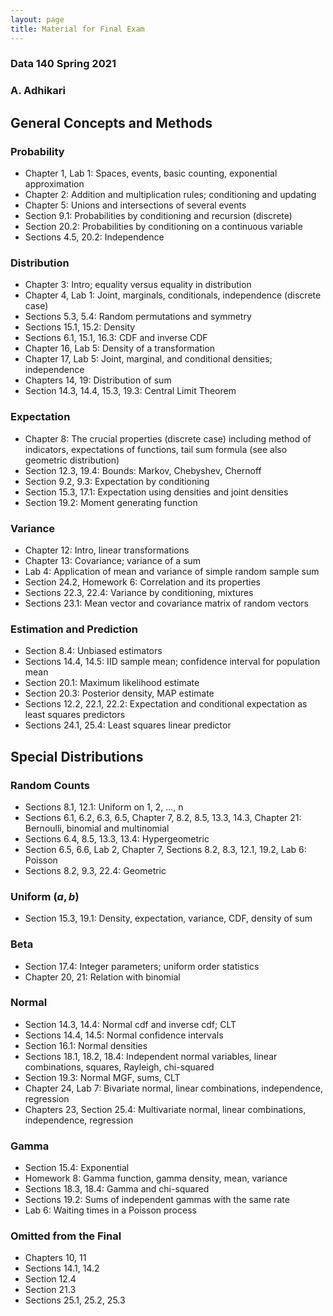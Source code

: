 ```yaml
---
layout: page
title: Material for Final Exam
---
```


<!-- #region -->
### Data 140 Spring 2021 ###
### A. Adhikari ###

## General Concepts and Methods ##

### Probability ###
- Chapter 1, Lab 1: Spaces, events, basic counting, exponential approximation
- Chapter 2: Addition and multiplication rules; conditioning and updating
- Chapter 5: Unions and intersections of several events
- Section 9.1: Probabilities by conditioning and recursion (discrete)
- Section 20.2: Probabilities by conditioning on a continuous variable
- Sections 4.5, 20.2: Independence

### Distribution ###
- Chapter 3: Intro; equality versus equality in distribution
- Chapter 4, Lab 1: Joint, marginals, conditionals, independence (discrete case)
- Sections 5.3, 5.4: Random permutations and symmetry
- Sections 15.1, 15.2: Density
- Sections 6.1, 15.1, 16.3: CDF and inverse CDF
- Chapter 16, Lab 5: Density of a transformation
- Chapter 17, Lab 5: Joint, marginal, and conditional densities; independence
- Chapters 14, 19: Distribution of sum
- Section 14.3, 14.4, 15.3, 19.3: Central Limit Theorem

### Expectation ###
- Chapter 8: The crucial properties (discrete case) including method of indicators, expectations of functions, tail sum formula (see also geometric distribution)
- Section 12.3, 19.4: Bounds: Markov, Chebyshev, Chernoff
- Section 9.2, 9.3: Expectation by conditioning
- Section 15.3, 17.1: Expectation using densities and joint densities
- Section 19.2: Moment generating function

### Variance ###
- Chapter 12: Intro, linear transformations
- Chapter 13: Covariance; variance of a sum
- Lab 4: Application of mean and variance of simple random sample sum
- Section 24.2, Homework 6: Correlation and its properties
- Sections 22.3, 22.4: Variance by conditioning, mixtures
- Sections 23.1: Mean vector and covariance matrix of random vectors

### Estimation and Prediction ###
- Section 8.4: Unbiased estimators
- Sections 14.4, 14.5: IID sample mean; confidence interval for population mean
- Section 20.1: Maximum likelihood estimate
- Section 20.3: Posterior density, MAP estimate
- Sections 12.2, 22.1, 22.2: Expectation and conditional expectation as least squares predictors
- Sections 24.1, 25.4: Least squares linear predictor

## Special Distributions ##

### Random Counts ###
- Sections 8.1, 12.1: Uniform on 1, 2, ..., n
- Sections 6.1, 6.2, 6.3, 6.5, Chapter 7, 8.2, 8.5, 13.3, 14.3, Chapter 21: Bernoulli, binomial and multinomial
- Sections 6.4, 8.5, 13.3, 13.4: Hypergeometric
- Section 6.5, 6.6, Lab 2, Chapter 7, Sections 8.2, 8.3, 12.1, 19.2, Lab 6: Poisson
- Sections 8.2, 9.3, 22.4: Geometric

### Uniform $(a, b)$ ###
- Section 15.3, 19.1: Density, expectation, variance, CDF, density of sum

### Beta ###
- Section 17.4: Integer parameters; uniform order statistics
- Chapter 20, 21: Relation with binomial

### Normal ###
- Section 14.3, 14.4: Normal cdf and inverse cdf; CLT
- Sections 14.4, 14.5: Normal confidence intervals
- Section 16.1: Normal densities
- Sections 18.1, 18.2, 18.4: Independent normal variables, linear combinations, squares, Rayleigh, chi-squared
- Section 19.3: Normal MGF, sums, CLT
- Chapter 24, Lab 7: Bivariate normal, linear combinations, independence, regression
- Chapters 23, Section 25.4: Multivariate normal, linear combinations, independence, regression

### Gamma ###
- Section 15.4: Exponential
- Homework 8: Gamma function, gamma density, mean, variance
- Sections 18.3, 18.4: Gamma and chi-squared
- Sections 19.2: Sums of independent gammas with the same rate
- Lab 6: Waiting times in a Poisson process

### Omitted from the Final ###
- Chapters 10, 11
- Sections 14.1, 14.2
- Section 12.4
- Section 21.3
- Sections 25.1, 25.2, 25.3